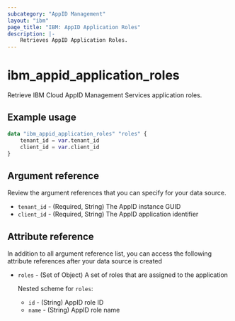 ```yaml
---
subcategory: "AppID Management"
layout: "ibm"
page_title: "IBM: AppID Application Roles"
description: |-
    Retrieves AppID Application Roles.
---
```


# ibm_appid_application_roles
Retrieve IBM Cloud AppID Management Services application roles.

## Example usage

```terraform
data "ibm_appid_application_roles" "roles" {
    tenant_id = var.tenant_id
    client_id = var.client_id
}
```

## Argument reference
Review the argument references that you can specify for your data source.

- `tenant_id` - (Required, String) The AppID instance GUID
- `client_id` - (Required, String) The AppID application identifier

## Attribute reference
In addition to all argument reference list, you can access the following attribute references after your data source is created

- `roles` - (Set of Object) A set of roles that are assigned to the application

  Nested scheme for `roles`:
    - `id` - (String) AppID role ID
    - `name` - (String) AppID role name
